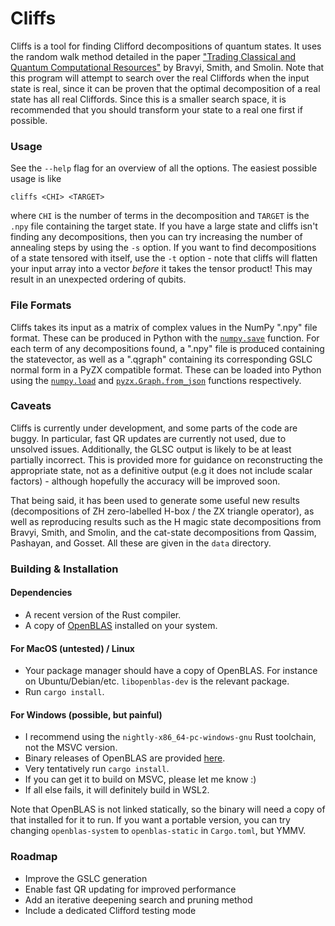 # Cliffs

Cliffs is a tool for finding Clifford decompositions of quantum states. It uses the random walk method detailed in the paper ["Trading Classical and Quantum Computational Resources"](https://doi.org/10.1103/PhysRevX.6.021043) by Bravyi, Smith, and Smolin. Note that this program will attempt to search over the real Cliffords when the input state is real, since it can be proven that the optimal decomposition of a real state has all real Cliffords. Since this is a smaller search space, it is recommended that you should transform your state to a real one first if possible.

### Usage

See the `--help` flag for an overview of all the options. The easiest possible usage is like
```
cliffs <CHI> <TARGET>
```
where `CHI` is the number of terms in the decomposition and `TARGET` is the `.npy` file containing the target state. If you have a large state and cliffs isn't finding any decompositions, then you can try increasing the number of annealing steps by using the `-s` option. If you want to find decompositions of a state tensored with itself, use the `-t` option - note that cliffs will flatten your input array into a vector *before* it takes the tensor product! This may result in an unexpected ordering of qubits.

### File Formats

Cliffs takes its input as a matrix of complex values in the NumPy ".npy" file format. These can be produced in Python with the [`numpy.save`](https://numpy.org/doc/stable/reference/generated/numpy.save.html) function. For each term of any decompositions found, a ".npy" file is produced containing the statevector, as well as a ".qgraph" containing its corresponding GSLC normal form in a PyZX compatible format. These can be loaded into Python using the [`numpy.load`](https://numpy.org/doc/stable/reference/generated/numpy.load.html) and [`pyzx.Graph.from_json`](https://pyzx.readthedocs.io/en/latest/api.html#pyzx.graph.base.BaseGraph.from_json) functions respectively.

### Caveats

Cliffs is currently under development, and some parts of the code are buggy. In particular, fast QR updates are currently not used, due to unsolved issues. Additionally, the GLSC output is likely to be at least partially incorrect. This is provided more for guidance on reconstructing the appropriate state, not as a definitive output (e.g it does not include scalar factors) - although hopefully the accuracy will be improved soon.

That being said, it has been used to generate some useful new results (decompositions of ZH zero-labelled H-box / the ZX triangle operator), as well as reproducing results such as the H magic state decompositions from Bravyi, Smith, and Smolin, and the cat-state decompositions from Qassim, Pashayan, and Gosset. All these are given in the `data` directory.

### Building & Installation

#### Dependencies
* A recent version of the Rust compiler.
* A copy of [OpenBLAS](https://www.openblas.net) installed on your system.

#### For MacOS (untested) / Linux
* Your package manager should have a copy of OpenBLAS. For instance on Ubuntu/Debian/etc. `libopenblas-dev` is the relevant package.
* Run `cargo install`.

#### For Windows (possible, but painful)
* I recommend using the `nightly-x86_64-pc-windows-gnu` Rust toolchain, not the MSVC version.
* Binary releases of OpenBLAS are provided [here](https://github.com).
* Very tentatively run `cargo install`.
* If you can get it to build on MSVC, please let me know :)
* If all else fails, it will definitely build in WSL2.

Note that OpenBLAS is not linked statically, so the binary will need a copy of that installed for it to run. If you want a portable version, you can try changing `openblas-system` to `openblas-static` in `Cargo.toml`, but YMMV.

### Roadmap

* Improve the GSLC generation
* Enable fast QR updating for improved performance
* Add an iterative deepening search and pruning method
* Include a dedicated Clifford testing mode 

